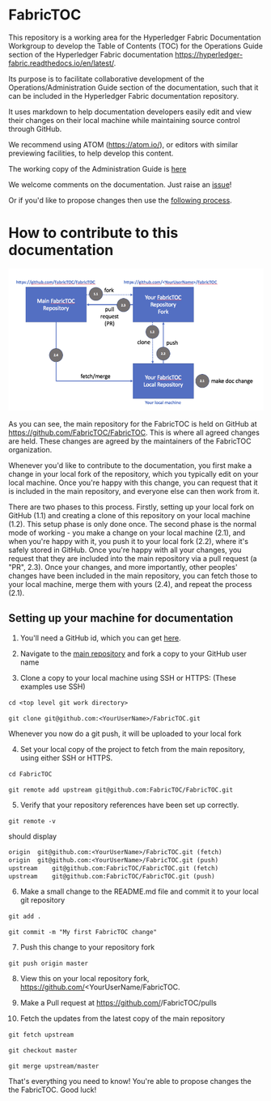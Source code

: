 # FabricTOC

This repository is a working area for the Hyperledger Fabric Documentation Workgroup to develop the Table of Contents (TOC) for the Operations Guide section of the Hyperledger Fabric documentation https://hyperledger-fabric.readthedocs.io/en/latest/.

Its purpose is to facilitate collaborative development of the Operations/Administration Guide section of the documentation, such that it can be included in the Hyperledger Fabric documentation repository.

It uses markdown to help documentation developers easily edit and view their changes on their local machine while maintaining source control through GitHub.

We recommend using ATOM (https://atom.io/), or editors with similar previewing facilities, to help develop this content.

The working copy of the Administration Guide is [here](./docs/AdminGuide/AdminGuide.md)

We welcome comments on the documentation.  Just raise an [issue](https://github.com/FabricTOC/FabricTOC/issues)!

Or if you'd like to propose changes then use the [following process](#GitHubProcess).

# <a name="GitHubProcess"></a> How to contribute to this documentation

![RepositoryStructure](./docs/RepositoryStructure.png)

As you can see, the main repository for the FabricTOC is held on GitHub at https://github.com/FabricTOC/FabricTOC. This is where all agreed changes are held. These changes are agreed by the maintainers of the FabricTOC organization.  

Whenever you'd like to contribute to the documentation, you first make a change in your local fork of the repository, which you typically edit on your local machine. Once you're happy with this change, you can request that it is included in the main repository, and everyone else can then work from it.

There are two phases to this process. Firstly, setting up your local fork on GitHub (1.1) and creating a clone of this repository on your local machine (1.2). This setup phase is only done once.  The second phase is the normal mode of working - you make a change on your local machine (2.1), and when you're happy with it, you push it to your local fork (2.2), where it's safely stored in GitHub.  Once you're happy with all your changes, you request that they are included into the main repository via a pull request (a "PR", 2.3).  Once your changes, and more importantly, other peoples' changes have been included in the main repository, you can fetch those to your local machine, merge them with yours (2.4), and repeat the process (2.1).  

## <a name="SetUpProcess"></a> Setting up your machine for documentation

1. You'll need a GitHub id, which you can get [here](https://github.com/).

2. Navigate to the [main repository](https://github.com/FabricTOC/FabricTOC) and fork a copy to your GitHub user name

3. Clone a copy to your local machine using SSH or HTTPS: (These examples use SSH)

  `cd <top level git work directory>`

  `git clone git@github.com:<YourUserName>/FabricTOC.git`  

  Whenever you now do a git push, it will be uploaded to your local fork

4. Set your local copy of the project to fetch from the main repository, using either SSH or HTTPS.  

  `cd FabricTOC`

  `git remote add upstream git@github.com:FabricTOC/FabricTOC.git`

5. Verify that your repository references have been set up correctly.

  `git remote -v`

  should display

  ```
origin	git@github.com:<YourUserName>/FabricTOC.git (fetch)
origin	git@github.com:<YourUserName>/FabricTOC.git (push)
upstream	git@github.com:FabricTOC/FabricTOC.git (fetch)
upstream	git@github.com:FabricTOC/FabricTOC.git (push)
  ```

6. Make a small change to the README.md file and commit it to your local git repository

  `git add .`

  `git commit -m "My first FabricTOC change"`

7. Push this change to your repository fork

  `git push origin master`

8. View this on your local repository fork, https://github.com/<YourUserName/FabricTOC.

9. Make a Pull request at https://github.com/<YourUserName>/FabricTOC/pulls

10. Fetch the updates from the latest copy of the main repository

  `git fetch upstream`

  `git checkout master`

  `git merge upstream/master`

That's everything you need to know! You're able to propose changes the the FabricTOC.  Good luck!
